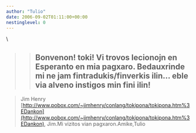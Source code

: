 ```yaml
---
author: "Tulio"
date: 2006-09-02T01:11:00+00:00
nestinglevel: 0
---
```

\
>> Bonvenon! toki!
>> Vi trovos lecionojn en Esperanto en mia
> pagxaro. Bedauxrinde mi ne jam fintradukis/finverkis
> ilin... eble via alveno instigos min fini ilin!
>> --

> Jim Henry
> [http://www.pobox.com/~jimhenry/conlang/tokipona/tokipona.htm%3EDankon](http://www.pobox.com/~jimhenry/conlang/tokipona/tokipona.htm%3EDankon), Jim.Mi vizitos vian pagxaron.Amike,Tulio